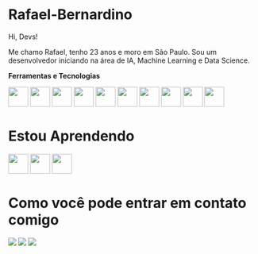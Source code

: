 # Rafael-Bernardino

Hi, Devs!

Me chamo Rafael, tenho 23 anos e moro em São Paulo. Sou um desenvolvedor iniciando na área de IA, Machine Learning e Data Science.

**Ferramentas e Tecnologias**

  
<div class='container'>
<img loading="lazy" src="https://cdn.jsdelivr.net/gh/devicons/devicon@latest/icons/python/python-original-wordmark.svg" width ="40" heigth ="40" />
  <img loading="lazy" src="https://cdn.jsdelivr.net/gh/devicons/devicon@latest/icons/html5/html5-original-wordmark.svg" width ="40" heigth ="40" />
<img loading="lazy" src="https://cdn.jsdelivr.net/gh/devicons/devicon@latest/icons/css3/css3-original-wordmark.svg" width ="40" heigth ="40" />
<img loading="lazy" src="https://cdn.jsdelivr.net/gh/devicons/devicon@latest/icons/googlecloud/googlecloud-original-wordmark.svg" width ="40" heigth ="40" />
<img loading="lazy" src="https://cdn.jsdelivr.net/gh/devicons/devicon@latest/icons/pandas/pandas-original-wordmark.svg" width ="40" heigth ="40" />
<img loading="lazy" src="https://cdn.jsdelivr.net/gh/devicons/devicon@latest/icons/debian/debian-original-wordmark.svg" width ="40" heigth ="40" />
<img loading="lazy" src="https://cdn.jsdelivr.net/gh/devicons/devicon@latest/icons/jupyter/jupyter-original-wordmark.svg" width ="40" heigth ="40" />
<img loading="lazy" src="https://cdn.jsdelivr.net/gh/devicons/devicon@latest/icons/git/git-original-wordmark.svg" width ="40" heigth ="40" />
<img loading="lazy" src="https://cdn.jsdelivr.net/gh/devicons/devicon@latest/icons/mysql/mysql-original-wordmark.svg" width ="40" heigth ="40" />
<img loading="lazy" src="https://cdn.jsdelivr.net/gh/devicons/devicon@latest/icons/keras/keras-original-wordmark.svg" width ="40" heigth ="40" />

      

      
          


# Estou Aprendendo

<img loading="lazy" src="https://cdn.jsdelivr.net/gh/devicons/devicon@latest/icons/r/r-plain.svg" width ="40" heigth ="40" />
<img loading="lazy" src="https://cdn.jsdelivr.net/gh/devicons/devicon@latest/icons/javascript/javascript-plain.svg" width ="40" heigth ="40" />
<img loading="lazy" src="https://cdn.jsdelivr.net/gh/devicons/devicon@latest/icons/go/go-original-wordmark.svg" width ="40" heigth ="40" />




# Como você pode entrar em contato comigo

<div>
<a href="https://instagram.com/seu-usuário-instagram-aqui" target="_blank"><img loading="lazy" src="https://img.shields.io/badge/-Instagram-%23E4405F?style=for-the-badge&logo=instagram&logoColor=white" target="_blank"></a>
<a href = "mailto:rafaelbernardinoriveira2@gmail.com"><img loading="lazy" src="https://img.shields.io/badge/Gmail-D14836?style=for-the-badge&logo=gmail&logoColor=white" target="_blank"></a>
<a href="https://www.linkedin.com/in/rafael-bernardino-835b8719a/" target="_blank"><img loading="lazy" src="https://img.shields.io/badge/-LinkedIn-%230077B5?style=for-the-badge&logo=linkedin&logoColor=white" target="_blank"></a>   
</div>

</div>
